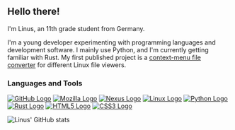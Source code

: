 ## Hello there!

I'm Linus, an 11th grade student from Germany.

I'm a young developer experimenting with programming languages and development software.
I mainly use Python, and I'm currently getting familiar with Rust.
My first published project is a [context-menu file converter](https://github.com/Lich-Corals/linux-file-converter-addon) for different Linux file viewers.
### Languages and Tools

[![GitHub Logo](https://img.shields.io/badge/-GitHub-181717?style=for-the-badge&logo=GitHub&logoColor=white)]()
[![Mozilla Logo](https://img.shields.io/badge/-Mozilla%20Addons-161616?style=for-the-badge&logo=mozilla&logoColor=white)](https://addons.mozilla.org/user/18412020/)
[![Nexus Logo](https://img.shields.io/badge/-Nexus%20Mods-E6832B?style=for-the-badge&logo=nexusmods&logoColor=white)](https://next.nexusmods.com/profile/LichCorals)
[![Linux Logo](https://img.shields.io/badge/-Linux-FCC624?style=for-the-badge&logo=Linux&logoColor=black)]()
[![Python Logo](https://img.shields.io/badge/-Python-3776AB?style=for-the-badge&logo=Python&logoColor=white)]()
[![Rust Logo](https://img.shields.io/badge/-Rust-000000?style=for-the-badge&logo=rust&logoColor=white)]()
[![HTML5 Logo](https://img.shields.io/badge/-HTML5-E34F26?style=for-the-badge&logo=HTML5&logoColor=white)]()
[![CSS3 Logo](https://img.shields.io/badge/-CSS3-1572B6?style=for-the-badge&logo=CSS3&logoColor=white)]()

![Linus' GitHub stats](https://github-readme-stats.vercel.app/api?username=Lich-Corals&show_icons=true&theme=dracula)


